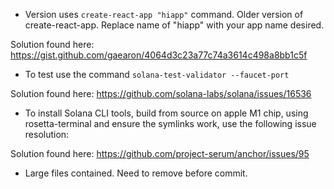 
* Version uses `create-react-app "hiapp"` command. Older version of create-react-app. Replace name of "hiapp"  with your app name desired.

Solution found here: https://gist.github.com/gaearon/4064d3c23a77c74a3614c498a8bb1c5f


* To test use the command `solana-test-validator --faucet-port`

Solution found here: https://github.com/solana-labs/solana/issues/16536

* To install Solana CLI tools, build from source on apple M1 chip, using rosetta-terminal and ensure the symlinks work, use the following issue resolution:

Solution found here: https://github.com/project-serum/anchor/issues/95

* Large files contained. Need to remove before commit. 

